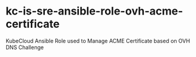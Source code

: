 # kc-is-sre-ansible-role-ovh-acme-certificate
KubeCloud Ansible Role used to Manage ACME Certificate based on OVH DNS Challenge

